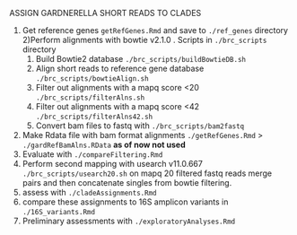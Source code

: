 ASSIGN GARDNERELLA SHORT READS TO CLADES

1) Get reference genes `getRefGenes.Rmd` and save to `./ref_genes` directory
2)Perform alignments with bowtie v2.1.0  . Scripts in `./brc_scripts` directory
	1) Build Bowtie2 database `./brc_scripts/buildBowtieDB.sh`
	2) Align short reads to reference gene database `./brc_scripts/bowtieAlign.sh`
	3) Filter out alignments with a mapq score <20 `./brc_scripts/filterAlns.sh`
	4) Filter out alignments with a mapq score <42 `./brc_scripts/filterAlns42.sh`
	5) Convert bam files to fastq with `./brc_scripts/bam2fastq`	
3) Make Rdata file with bam format alignments `./getRefGenes.Rmd` > `./gardRefBamAlns.RData` **as of now not used**
4) Evaluate with `./compareFiltering.Rmd`
5) Perform second mapping with  usearch v11.0.667  `./brc_scripts/usearch20.sh` on mapq 20 filtered fastq reads
	merge pairs and then concatenate singles from bowtie filtering. 
6) assess with `./cladeAssignments.Rmd`
7) compare these assignments to 16S amplicon variants in `./16S_variants.Rmd`
8) Preliminary assessments with `./exploratoryAnalyses.Rmd`
